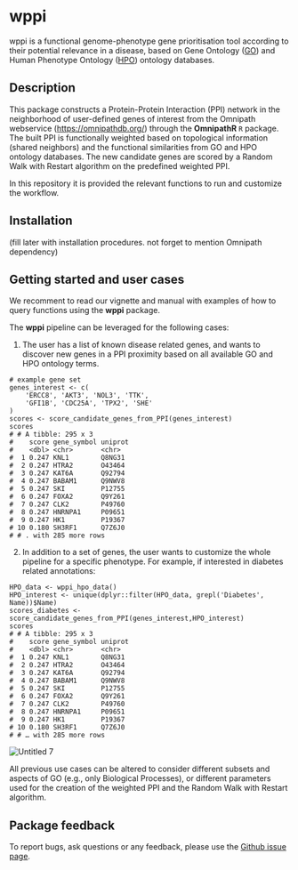# wppi

wppi is a functional genome-phenotype gene prioritisation tool according to their potential relevance in a disease, based on Gene Ontology 
([GO](http://geneontology.org/)) and Human Phenotype Ontology ([HPO](https://hpo.jax.org/app/)) ontology databases. 

## Description

This package constructs a Protein-Protein Interaction (PPI) network in the neighborhood of user-defined genes of interest from the Omnipath webservice 
(https://omnipathdb.org/) through the **OmnipathR** `R` package. The built PPI is functionally weighted based on topological information (shared neighbors) and 
the functional similarities from GO and HPO ontology databases. The new candidate genes are scored by a Random Walk with Restart algorithm on the predefined 
weighted PPI.

In this repository it is provided the relevant functions to run and customize the workflow.

## Installation

(fill later with installation procedures. not forget to mention Omnipath dependency)

## Getting started and user cases

We recomment to read our vignette and manual with examples of how to query functions using the **wppi** package.

The **wppi** pipeline can be leveraged for the following cases:

1. The user has a list of known disease related genes, and wants to discover new genes in a PPI proximity based on all available GO and HPO ontology terms.

```{r workflow 1, results='hide'}
# example gene set
genes_interest <- c(
    'ERCC8', 'AKT3', 'NOL3', 'TTK',
    'GFI1B', 'CDC25A', 'TPX2', 'SHE'
)
scores <- score_candidate_genes_from_PPI(genes_interest)
scores
# # A tibble: 295 x 3
#    score gene_symbol uniprot
#    <dbl> <chr>       <chr>
#  1 0.247 KNL1        Q8NG31
#  2 0.247 HTRA2       O43464
#  3 0.247 KAT6A       Q92794
#  4 0.247 BABAM1      Q9NWV8
#  5 0.247 SKI         P12755
#  6 0.247 FOXA2       Q9Y261
#  7 0.247 CLK2        P49760
#  8 0.247 HNRNPA1     P09651
#  9 0.247 HK1         P19367
# 10 0.180 SH3RF1      Q7Z6J0
# # . with 285 more rows
```

2. In addition to a set of genes, the user wants to customize the whole pipeline for a specific phenotype. For example, if interested in diabetes related annotations:

```{r workflow 2, results = 'hide'}
HPO_data <- wppi_hpo_data()
HPO_interest <- unique(dplyr::filter(HPO_data, grepl('Diabetes', Name))$Name)
scores_diabetes <- score_candidate_genes_from_PPI(genes_interest,HPO_interest)
scores
# # A tibble: 295 x 3
#    score gene_symbol uniprot
#    <dbl> <chr>       <chr>
#  1 0.247 KNL1        Q8NG31
#  2 0.247 HTRA2       O43464  
#  3 0.247 KAT6A       Q92794 
#  4 0.247 BABAM1      Q9NWV8 
#  5 0.247 SKI         P12755 
#  6 0.247 FOXA2       Q9Y261 
#  7 0.247 CLK2        P49760 
#  8 0.247 HNRNPA1     P09651 
#  9 0.247 HK1         P19367 
# 10 0.180 SH3RF1      Q7Z6J0 
# # … with 285 more rows
```
![Untitled 7](https://user-images.githubusercontent.com/63655559/117475389-45554400-af5c-11eb-82c3-a47f3a98998e.png)


All previous use cases can be altered to consider different subsets and aspects of GO (e.g., only Biological Processes), or different parameters used for the creation of the weighted PPI and the Random Walk with Restart algorithm.

## Package feedback

To report bugs, ask questions or any feedback, please use the [Github issue page](https://github.com/AnaGalhoz37/wppi/issues). 



